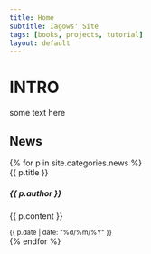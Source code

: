 ```yaml
---
title: Home
subtitle: Iagows' Site
tags: [books, projects, tutorial]
layout: default
---
```

# INTRO

some text here

## News

<div class="container">
	<div class="row">
{% for p in site.categories.news %}
		<div class="col-sm-6 col-lg-3 py-2">
			<div class="card h-100 border-dark mb-3" style="max-width: 18rem;">
				<div class="card-header">{{ p.title }}</div>
				<div class="card-body text-dark">
					<h5 class="card-title">{{ p.author }}</h5>
					<p class="card-text">{{ p.content }}</p>
				</div>
				<div class="card-footer bg-transparent border-dark"><small class="text-muted">{{ p.date | date: "%d/%m/%Y" }}</small></div>
			</div>
		</div>
{% endfor %}
	</div>
</div>